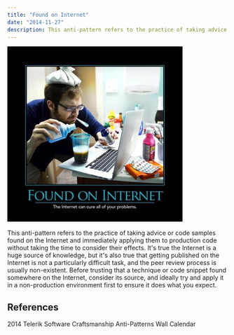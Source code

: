 ```yaml
---
title: "Found on Internet"
date: "2014-11-27"
description: This anti-pattern refers to the practice of taking advice or code samples found on the Internet and immediately applying them to production code without taking the time to consider their effects.
---
```


![Found_On_Internet_Mar_2014](images/found-on-internet-400x400.jpg)

This anti-pattern refers to the practice of taking advice or code samples found on the Internet and immediately applying them to production code without taking the time to consider their effects. It's true the Internet is a huge source of knowledge, but it's also true that getting published on the Internet is not a particularly difficult task, and the peer review process is usually non-existent. Before trusting that a technique or code snippet found somewhere on the Internet, consider its source, and ideally try and apply it in a non-production environment first to ensure it does what you expect.

## References

2014 Telerik Software Craftsmanship Anti-Patterns Wall Calendar
